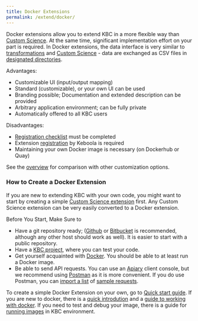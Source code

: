```yaml
---
title: Docker Extensions
permalink: /extend/docker/
---
```


Docker extensions allow you to extend KBC in a more flexible way than [Custom Science](/extend/custom-science/). At the same 
time, significant implementation effort on your part is required. In Docker extensions, the data interface is 
very similar to [transformations](https://help.keboola.com/transformations/) 
and [Custom Science](/extend/custom-science/) - data are exchanged as 
CSV files in [designated directories](/extend/common-interface/).


Advantages:

* Customizable UI (input/output mapping) 
* Standard (customizable), or your own UI can be used
* Branding possible; Documentation and extended description can be provided
* Arbitrary application environment; can be fully private
* Automatically offered to all KBC users

Disadvantages:

* [Registration checklist](/extend/registration/checklist/) must be completed
* Extension [registration](/extend/registration/) by Keboola is required
* Maintaining your own Docker image is necessary (on Dockerhub or Quay)

See the [overview](/extend/) for comparison with other customization options.


### How to Create a Docker Extension
If you are new to extending KBC with your own code, you might want to start by creating a 
simple [Custom Science extension](/extend/custom-science/) first. Any Custom Science extension can be very easily 
converted to a Docker extension. 

Before You Start, Make Sure to

- Have a git repository ready; ([Github](https://github.com/) or [Bitbucket](https://bitbucket.org/) is recommended, although any other host should work as well). It is easier to start with a public repository.
- Have a [KBC project](/overview/devel-project/), where you can test your code.
- Get yourself acquainted with [Docker](/extend/docker/tutorial/). You should be able to at least run a Docker image.
- Be able to send API requests. You can use an [Apiary](https://apiary.io/) client console, but we 
recommend using [Postman](https://www.getpostman.com/) as it is 
more convenient. If you do use Postman, you can [import a list](/overview/api/)
of [sample requests](https://www.getpostman.com/collections/87da6ac847f5edcac776).

To create a simple Docker Extension on your own, go to [Quick start guide](/extend/docker/quick-start/).
If you are new to docker, there is a [quick introdution](/extend/docker/tutorial/) and a 
 [guide to working with docker](/extend/docker/tutorial/howto/). 
If you need to test and debug your image, there is a guide for [running images](/extend/docker/running/) in KBC environment.



